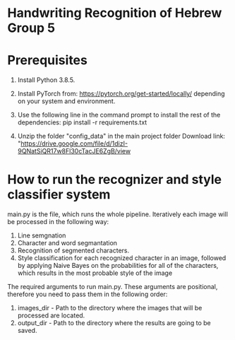 # Handwriting Recognition of Hebrew Group 5

# Prerequisites
1. Install Python 3.8.5.

2. Install PyTorch from: https://pytorch.org/get-started/locally/ depending on your system and environment.

3. Use the following line in the command prompt to install the rest of the dependencies:
pip install -r requirements.txt

4. Unzip the folder "config_data" in the main project folder
Download link: "https://drive.google.com/file/d/1dizI-9QNatSiQR17w8Fl30cTacJE6ZgB/view

# How to run the recognizer and style classifier system

main.py is the file, which runs the whole pipeline. Iteratively each image will be processed in the following way:
1. Line semgnation
2. Character and word segmantation
3. Recognition of segmented characters.
4. Style classification for each recognized character in an image, followed by applying Naive Bayes on the probabilities for all of the characters, which results in the most probable style of the image

The required arguments to run main.py. These arguments are positional, therefore you need to pass them in the following order: 
1. images_dir - Path to the directory where the images that will be processed are located.
2. output_dir - Path to the directory where the results are going to be saved.
